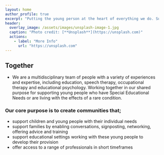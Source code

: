 ```yaml
---
layout: home
author_profile: true
excerpt: "Putting the young person at the heart of everything we do. Supporting special young people and their communities. Bringing families and professionals together. "
header:
  overlay_image: /assets/images/unsplash-image-1.jpg
  caption: "Photo credit: [**Unsplash**](https://unsplash.com)"
  actions:
    - label: "More Info"
      url: "https://unsplash.com"
---
```



## Together

* We are a multidisciplinary team of people with a variety of experiences and expertise, including education, speech therapy, occupational therapy and educational psychology. Working together in our shared purpose for supporting young people who have Special Educational Needs or are living with the effects of a rare condition.

### Our core purpose is to create communities that;
* support children and young people with their individual needs
* support families by enabling conversations, signposting, networking, offering advice and training
* support educational settings working with these young people to develop their provision
* offer access to a range of professionals in short timeframes

